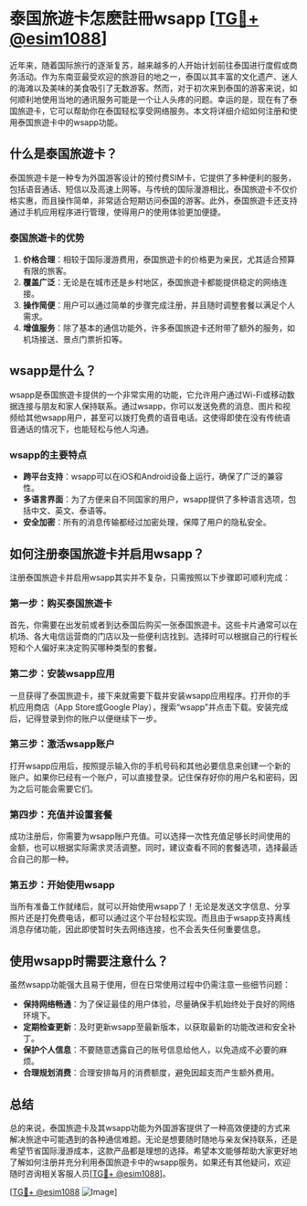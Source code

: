 # 泰国旅遊卡怎麽註冊wsapp [[TG💪+ @esim1088](https://t.me/s/esim1088)]

近年来，随着国际旅行的逐渐复苏，越来越多的人开始计划前往泰国进行度假或商务活动。作为东南亚最受欢迎的旅游目的地之一，泰国以其丰富的文化遗产、迷人的海滩以及美味的美食吸引了无数游客。然而，对于初次来到泰国的游客来说，如何顺利地使用当地的通讯服务可能是一个让人头疼的问题。幸运的是，现在有了泰国旅遊卡，它可以帮助你在泰国轻松享受网络服务。本文将详细介绍如何注册和使用泰国旅遊卡中的wsapp功能。

## 什么是泰国旅遊卡？

泰国旅遊卡是一种专为外国游客设计的预付费SIM卡，它提供了多种便利的服务，包括语音通话、短信以及高速上网等。与传统的国际漫游相比，泰国旅遊卡不仅价格实惠，而且操作简单，非常适合短期访问泰国的游客。此外，泰国旅遊卡还支持通过手机应用程序进行管理，使得用户的使用体验更加便捷。

### 泰国旅遊卡的优势

1. **价格合理**：相较于国际漫游费用，泰国旅遊卡的价格更为亲民，尤其适合预算有限的旅客。
2. **覆盖广泛**：无论是在城市还是乡村地区，泰国旅遊卡都能提供稳定的网络连接。
3. **操作简便**：用户可以通过简单的步骤完成注册，并且随时调整套餐以满足个人需求。
4. **增值服务**：除了基本的通信功能外，许多泰国旅遊卡还附带了额外的服务，如机场接送、景点门票折扣等。

## wsapp是什么？

wsapp是泰国旅遊卡提供的一个非常实用的功能，它允许用户通过Wi-Fi或移动数据连接与朋友和家人保持联系。通过wsapp，你可以发送免费的消息、图片和视频给其他wsapp用户，甚至可以拨打免费的语音电话。这使得即使在没有传统语音通话的情况下，也能轻松与他人沟通。

### wsapp的主要特点

- **跨平台支持**：wsapp可以在iOS和Android设备上运行，确保了广泛的兼容性。
- **多语言界面**：为了方便来自不同国家的用户，wsapp提供了多种语言选项，包括中文、英文、泰语等。
- **安全加密**：所有的消息传输都经过加密处理，保障了用户的隐私安全。

## 如何注册泰国旅遊卡并启用wsapp？

注册泰国旅遊卡并启用wsapp其实并不复杂，只需按照以下步骤即可顺利完成：

### 第一步：购买泰国旅遊卡

首先，你需要在出发前或者到达泰国后购买一张泰国旅遊卡。这些卡片通常可以在机场、各大电信运营商的门店以及一些便利店找到。选择时可以根据自己的行程长短和个人偏好来决定购买哪种类型的套餐。

### 第二步：安装wsapp应用

一旦获得了泰国旅遊卡，接下来就需要下载并安装wsapp应用程序。打开你的手机应用商店（App Store或Google Play），搜索“wsapp”并点击下载。安装完成后，记得登录到你的账户以便继续下一步。

### 第三步：激活wsapp账户

打开wsapp应用后，按照提示输入你的手机号码和其他必要信息来创建一个新的账户。如果你已经有一个账户，可以直接登录。记住保存好你的用户名和密码，因为之后可能会需要它们。

### 第四步：充值并设置套餐

成功注册后，你需要为wsapp账户充值。可以选择一次性充值足够长时间使用的金额，也可以根据实际需求灵活调整。同时，建议查看不同的套餐选项，选择最适合自己的那一种。

### 第五步：开始使用wsapp

当所有准备工作就绪后，就可以开始使用wsapp了！无论是发送文字信息、分享照片还是打免费电话，都可以通过这个平台轻松实现。而且由于wsapp支持离线消息存储功能，因此即使暂时失去网络连接，也不会丢失任何重要信息。

## 使用wsapp时需要注意什么？

虽然wsapp功能强大且易于使用，但在日常使用过程中仍需注意一些细节问题：

- **保持网络畅通**：为了保证最佳的用户体验，尽量确保手机始终处于良好的网络环境下。
- **定期检查更新**：及时更新wsapp至最新版本，以获取最新的功能改进和安全补丁。
- **保护个人信息**：不要随意透露自己的账号信息给他人，以免造成不必要的麻烦。
- **合理规划消费**：合理安排每月的消费额度，避免因超支而产生额外费用。

## 总结

总的来说，泰国旅遊卡及其wsapp功能为外国游客提供了一种高效便捷的方式来解决旅途中可能遇到的各种通信难题。无论是想要随时随地与亲友保持联系，还是希望节省国际漫游成本，这款产品都是理想的选择。希望本文能够帮助大家更好地了解如何注册并充分利用泰国旅遊卡中的wsapp服务。如果还有其他疑问，欢迎随时咨询相关客服人员[[TG💪+ @esim1088](https://t.me/s/esim1088)]。

[[TG💪+ @esim1088](https://t.me/s/esim1088) ![Image](https://i.postimg.cc/4NQfJmqS/Snipaste-2025-05-13-00-14-12.png)]